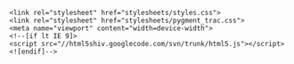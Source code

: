 <!doctype html>
<html>
  <head>
    <meta charset="utf-8">
    <meta http-equiv="X-UA-Compatible" content="chrome=1">
    <title>Diana rafailova</title>

    <link rel="stylesheet" href="stylesheets/styles.css">
    <link rel="stylesheet" href="stylesheets/pygment_trac.css">
    <meta name="viewport" content="width=device-width">
    <!--[if lt IE 9]>
    <script src="//html5shiv.googlecode.com/svn/trunk/html5.js"></script>
    <![endif]-->
  </head>
</html>
